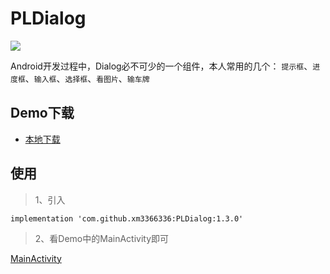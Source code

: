 # PLDialog

[![](https://jitpack.io/v/xm3366336/PLDialog.svg)](https://jitpack.io/#xm3366336/PLDialog)

Android开发过程中，Dialog必不可少的一个组件，本人常用的几个：
`提示框`、`进度框`、`输入框`、`选择框`、`看图片`、`输车牌`

## Demo下载

* [本地下载](https://github.com/xm3366336/PLDialog/blob/main/app/release/app-release.apk)

## 使用

> 1、引入

```
implementation 'com.github.xm3366336:PLDialog:1.3.0'
```

> 2、看Demo中的MainActivity即可

[MainActivity](https://github.com/xm3366336/PLDialog/blob/main/app/src/main/java/com/pengl/pldialog/demo/MainActivity.java)